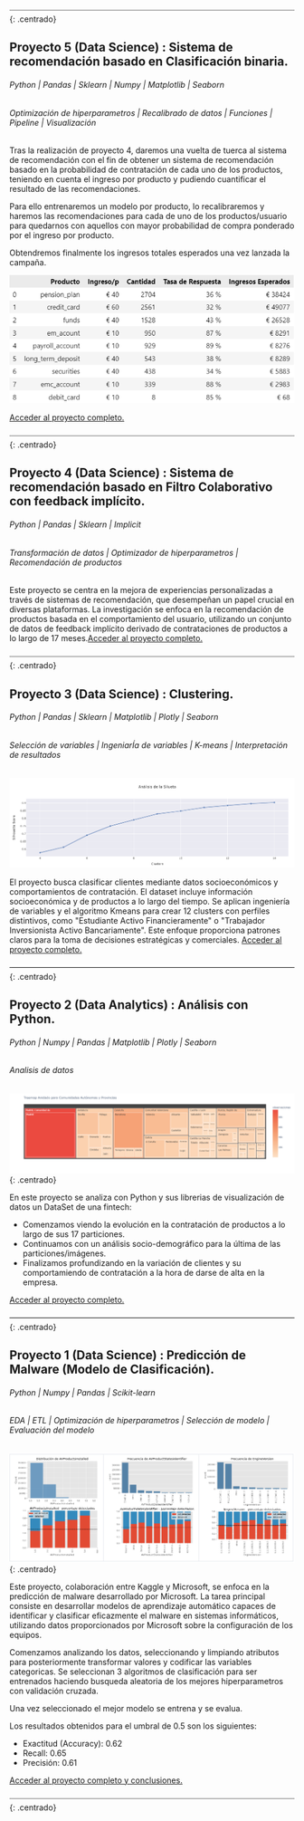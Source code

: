 ![Data Science](/assets/img/Captura2.PNG){: .centrado}

## Proyecto 5 (Data Science) : Sistema de recomendación basado en Clasificación binaria.
###### Python | Pandas | Sklearn | Numpy | Matplotlib | Seaborn
###### Optimización de hiperparametros | Recalibrado de datos | Funciones | Pipeline | Visualización



Tras la realización de proyecto 4, daremos una vuelta de tuerca al sistema de recomendación con el fin de obtener un sistema de recomendación basado en la probabilidad de contratación de cada uno de los productos, teniendo en cuenta el ingreso por producto y pudiendo cuantificar el resultado de las recomendaciones.

Para ello entrenaremos un modelo por producto, lo recalibraremos y haremos las recomendaciones para cada de uno de los productos/usuario para quedarnos con aquellos con mayor probabilidad de compra ponderado por el ingreso por producto.

Obtendremos finalmente los ingresos totales esperados una vez lanzada la campaña.

![Data Analytics](/assets/img/resultado.PNG)

[Acceder al proyecto completo.](https://github.com/mantiads/Recomendacion-Clasiffier/blob/main/README.md)

![Data Science](/assets/img/Captura2.PNG){: .centrado}

## Proyecto 4 (Data Science) : Sistema de recomendación basado en Filtro Colaborativo con feedback implícito.
###### Python | Pandas | Sklearn | Implicit 
###### Transformación de datos | Optimizador de hiperparametros | Recomendación de productos

Este proyecto se centra en la mejora de experiencias personalizadas a través de sistemas de recomendación, que desempeñan un papel crucial en diversas plataformas. La investigación se enfoca en la recomendación de productos basada en el comportamiento del usuario, utilizando un conjunto de datos de feedback implícito derivado de contrataciones de productos a lo largo de 17 meses.[Acceder al proyecto completo.](https://github.com/mantiads/Recomendation_implicit/blob/main/README.md)





![Data Science](/assets/img/Captura2.PNG){: .centrado}

## Proyecto 3 (Data Science) : Clustering.
###### Python | Pandas | Sklearn | Matplotlib | Plotly | Seaborn
###### Selección de variables | IngeniarÍa de variables | K-means | Interpretación de resultados

![Data Analytics](/assets/img/clusters.PNG)

El proyecto busca clasificar clientes mediante datos socioeconómicos y comportamientos de contratación. El dataset incluye información socioeconómica y de productos a lo largo del tiempo. Se aplican ingeniería de variables y el algoritmo Kmeans para crear 12 clusters con perfiles distintivos, como "Estudiante Activo Financieramente" o "Trabajador Inversionista Activo Bancariamente". Este enfoque proporciona patrones claros para la toma de decisiones estratégicas y comerciales. [Acceder al proyecto completo.](https://github.com/mantiads/Clustering/blob/main/README.md)  

![Data Science](/assets/img/Captura2.PNG){: .centrado}

## Proyecto 2 (Data Analytics) : Análisis con Python.
###### Python | Numpy | Pandas | Matplotlib | Plotly | Seaborn
###### Analisis de datos

![Data Analytics](/assets/img/10_dist_geo_treemap.png){: .centrado}

En este proyecto se analiza con Python y sus librerias de visualización de datos un DataSet de una fintech:

- Comenzamos viendo la evolución en la contratación de productos a lo largo de sus 17 particiones.
- Continuamos con un análisis socio-demográfico para la última de las particiones/imágenes.
- Finalizamos profundizando en la variación de clientes y su comportamiendo de contratación a la hora de darse de alta en la empresa.
  
[Acceder al proyecto completo.](https://github.com/mantiads/Portfolio-Mikel-Analytics/blob/main/README.md)  

![Data Science](/assets/img/Captura2.PNG){: .centrado}

## Proyecto 1 (Data Science) : Predicción de Malware (Modelo de Clasificación).
###### Python | Numpy | Pandas | Scikit-learn
###### EDA | ETL | Optimización de hiperparametros | Selección de modelo | Evaluación del modelo

![Data Science](/assets/img/Captura.PNG){: .centrado}




Este proyecto, colaboración entre Kaggle y Microsoft, se enfoca en la predicción de malware desarrollado por Microsoft. La tarea principal consiste en desarrollar modelos de aprendizaje automático capaces de identificar y clasificar eficazmente el malware en sistemas informáticos, utilizando datos proporcionados por Microsoft sobre la configuración de los equipos.

Comenzamos analizando los datos, seleccionando y limpiando atributos para posteriormente transformar valores y codificar las variables categoricas. Se seleccionan 3 algoritmos de clasificación para ser entrenados haciendo busqueda aleatoria de los mejores hiperparametros con validación cruzada.

Una vez seleccionado el mejor modelo se entrena y se evalua.

Los resultados obtenidos para el umbral de 0.5 son los siguientes:
- Exactitud (Accuracy): 0.62
- Recall: 0.65
- Precisión: 0.61


[Acceder al proyecto completo y conclusiones.](https://github.com/mantiads/Portfolio-Mikel-Analytics/blob/main/README.md)

![Data Science](/assets/img/Captura2.PNG){: .centrado}

